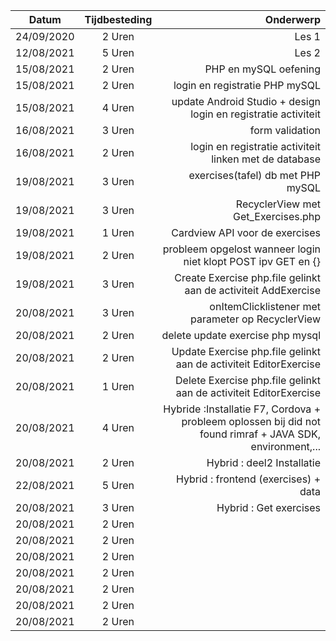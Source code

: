 | Datum        | Tijdbesteding   | Onderwerp| 
| -------------|:---------------:| -----:|
| 24/09/2020   | 2 Uren          | Les 1 | 
| 12/08/2021   | 5 Uren          | Les 2 | 
| 15/08/2021   | 2 Uren          | PHP en mySQL oefening |
| 15/08/2021   | 2 Uren          | login en registratie PHP mySQL|
| 15/08/2021   | 4 Uren          | update Android Studio + design login en registratie activiteit|
| 16/08/2021   | 3 Uren          | form validation |
| 16/08/2021   | 2 Uren          | login en registratie activiteit linken met de database|
| 19/08/2021   | 3 Uren          | exercises(tafel) db met PHP mySQL|
| 19/08/2021   | 3 Uren          |RecyclerView met Get_Exercises.php |
| 19/08/2021   | 1 Uren          |Cardview API voor de exercises|
| 19/08/2021   | 2 Uren          |probleem opgelost wanneer login niet klopt POST ipv GET en {}|
| 19/08/2021   | 3 Uren          |Create Exercise php.file gelinkt aan de activiteit AddExercise |
| 20/08/2021   | 3 Uren          |onItemClicklistener met parameter op RecyclerView |
| 20/08/2021   | 2 Uren          |delete update exercise php mysql|
| 20/08/2021   | 2 Uren          |Update Exercise php.file gelinkt aan de activiteit EditorExercise|
| 20/08/2021   | 1 Uren          |Delete Exercise php.file gelinkt aan de activiteit EditorExercise|
| 20/08/2021   | 4 Uren          |Hybride :Installatie F7, Cordova + probleem oplossen bij did not found rimraf + JAVA SDK, environment,...|
|20/08/2021    | 2 Uren          |Hybrid : deel2 Installatie|
|22/08/2021    | 5 Uren          |Hybrid : frontend (exercises) + data|
|20/08/2021    | 3 Uren          |Hybrid : Get exercises |
|20/08/2021    | 2 Uren          |
|20/08/2021    | 2 Uren          |
|20/08/2021    | 2 Uren          |
|20/08/2021    | 2 Uren          |
|20/08/2021    | 2 Uren          |
|20/08/2021    | 2 Uren          |
|20/08/2021    | 2 Uren          |
